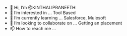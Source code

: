 - 👋 Hi, I’m @KINTHALIPRANEETH
- 👀 I’m interested in ... Tool Based
- 🌱 I’m currently learning ... Salesforce, Mulesoft
- 💞️ I’m looking to collaborate on ... Getting an placement 
- 📫 How to reach me ...

<!---
KINTHALIPRANEETH/KINTHALIPRANEETH is a ✨ special ✨ repository because its `README.md` (this file) appears on your GitHub profile.
You can click the Preview link to take a look at your changes.
--->
